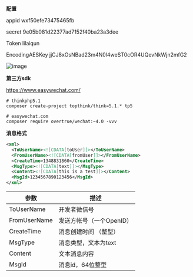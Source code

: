 **配置**

appid wxf50efe73475465fb

secret 9e05b081d22377ad7152f40ba23a3dee

Token lilaiqun

EncodingAESKey jjCJ8xOsNBad23m4N0l4weST0cOR4UQevNkWjn2mfG2

![image](../../images/image.png)



**第三方sdk**

https://www.easywechat.com/

```
# thinkphp5.1
composer create-project topthink/think=5.1.* tp5
 
# easywechat.com
composer require overtrue/wechat:~4.0 -vvv
```



**消息格式**

```xml
<xml>
  <ToUserName><![CDATA[toUser]]></ToUserName>
  <FromUserName><![CDATA[fromUser]]></FromUserName>
  <CreateTime>1348831860</CreateTime>
  <MsgType><![CDATA[text]]></MsgType>
  <Content><![CDATA[this is a test]]></Content>
  <MsgId>1234567890123456</MsgId>
</xml>
```



| 参数         | 描述                     |
| ------------ | ------------------------ |
| ToUserName   | 开发者微信号             |
| FromUserName | 发送方帐号（一个OpenID） |
| CreateTime   | 消息创建时间 （整型）    |
| MsgType      | 消息类型，文本为text     |
| Content      | 文本消息内容             |
| MsgId        | 消息id，64位整型         |